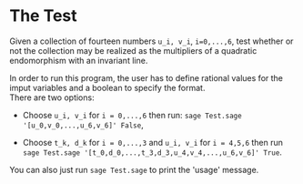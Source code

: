 # The Test

Given a collection of fourteen numbers `u_i, v_i`, `i=0,...,6`, test whether or not the collection may be realized as the multipliers of a quadratic endomorphism with an invariant line.  

In order to run this program, the user has to define rational values for the imput variables and a boolean to specify the format.  
There are two options:

* Choose `u_i, v_i` for `i = 0,...,6` then run: `sage Test.sage '[u_0,v_0,...,u_6,v_6]' False`,

* Choose `t_k, d_k` for `i = 0,...,3` and `u_i, v_i` for `i = 4,5,6` then run `sage Test.sage '[t_0,d_0,...,t_3,d_3,u_4,v_4,...,u_6,v_6]' True`.

You can also just run `sage Test.sage` to print the 'usage' message.

